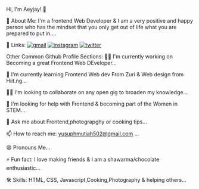 Hi, I'm Aeyjay! 👋

🚀 About Me:
I'm a frontend Web Developer & I am a very positive and happy person who has the mindset that you only get out of life what you are prepared to put in....

🔗 Links:
[![gmail](https://img.shields.io/badge/Gmail-D14836?style=for-the-badge&logo=gmail&logoColor=white)](https://mail.google.com/mail/u/0/)
[![instagram](https://img.shields.io/badge/Instagram-E4405F?style=for-the-badge&logo=instagram&logoColor=white)](https://www.instagram.com/aeyjay_g/)
[![twitter](https://img.shields.io/badge/twitter-1DA1F2?style=for-the-badge&logo=twitter&logoColor=white)](https://twitter.com/Binttu_Tajudeen)

Other Common Github Profile Sections:
👩‍💻 I'm currently working on Becoming a great Frontend Web DEveloper...

🧠 I'm currently learning Frontend Web dev From Zuri & Web design from Hiit.ng...

👯‍♀️ I'm looking to collaborate on any open gig to broaden my knowledge...

🤔 I'm looking for help with Frontend & becoming part of the Women in STEM...

💬 Ask me about Frontend,photograpghy or cooking tips...

📫 How to reach me: yusuphmutiah502@gmail.com ...

😄 Pronouns Me...

⚡️ Fun fact: I love making friends & I am a shawarma/chocolate enthusiastic...

🛠 Skills:
HTML, CSS, Javascript,Cooking,Photography & helping others...

<!---
Aeyjay66/Aeyjay66 is a ✨ special ✨ repository because its `README.md` (this file) appears on your GitHub profile.
You can click the Preview link to take a look at your changes.
--->
